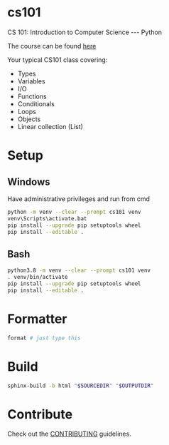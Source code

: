 # cs101

CS 101: Introduction to Computer Science --- Python

The course can be found [here](http://modsurski.com/csci161)

Your typical CS101 class covering:

- Types
- Variables
- I/O
- Functions
- Conditionals
- Loops
- Objects
- Linear collection (List)

# Setup

## Windows

Have administrative privileges and run from cmd

```sh
python -m venv --clear --prompt cs101 venv
venv\Scripts\activate.bat
pip install --upgrade pip setuptools wheel
pip install --editable .
```

## Bash

```sh
python3.8 -m venv --clear --prompt cs101 venv
. venv/bin/activate
pip install --upgrade pip setuptools wheel
pip install --editable .
```

# Formatter

```sh
format # just type this
```

# Build

```sh
sphinx-build -b html "$SOURCEDIR" "$OUTPUTDIR"
```

# Contribute

Check out the [CONTRIBUTING](CONTRIBUTING.md) guidelines.
